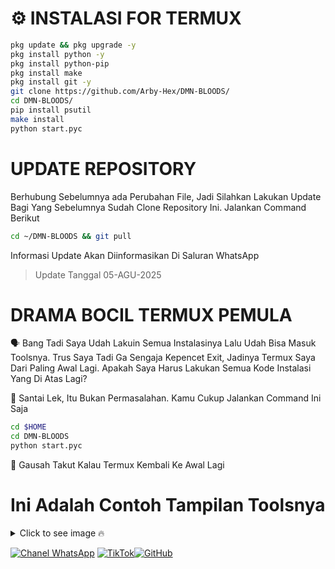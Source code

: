 # ⚙️ INSTALASI FOR TERMUX
```bash
pkg update && pkg upgrade -y
pkg install python -y
pkg install python-pip
pkg install make
pkg install git -y
git clone https://github.com/Arby-Hex/DMN-BLOODS/
cd DMN-BLOODS/
pip install psutil
make install
python start.pyc
```
# UPDATE REPOSITORY
Berhubung Sebelumnya ada Perubahan File, Jadi Silahkan Lakukan Update Bagi Yang Sebelumnya Sudah Clone Repository Ini. Jalankan Command Berikut
```bash
cd ~/DMN-BLOODS && git pull
```
Informasi Update Akan Diinformasikan Di Saluran WhatsApp 

> Update Tanggal 05-AGU-2025

# DRAMA BOCIL TERMUX PEMULA
🗣️ Bang Tadi Saya Udah Lakuin Semua Instalasinya Lalu Udah Bisa Masuk Toolsnya. Trus Saya Tadi Ga Sengaja Kepencet Exit, Jadinya Termux Saya Dari Paling Awal Lagi. Apakah Saya Harus Lakukan Semua Kode Instalasi Yang Di Atas Lagi?

👤 Santai Lek, Itu Bukan Permasalahan. Kamu Cukup Jalankan Command Ini Saja
```bash
cd $HOME
cd DMN-BLOODS
python start.pyc
```
👤 Gausah Takut Kalau Termux Kembali Ke Awal Lagi

<h1>Ini Adalah Contoh Tampilan Toolsnya</h1>

<details>
  <summary>Click to see image 🔥</summary>

  <img src="https://img1.pixhost.to/images/7403/624985534_kenjaa.jpg" alt="Secret Daemonium" width="300" style="border-radius: 10px;" />
</details>

[![Chanel WhatsApp](https://img.shields.io/badge/Chanel-WhatsApp-green?logo=whatsapp)](https://whatsapp.com/channel/0029Vb6VXlNK5cDJkIjUxi17) [![TikTok](https://img.shields.io/badge/TikTok-Profile-black?logo=tiktok)](https://www.tiktok.com/@viper_exe9)[![GitHub](https://img.shields.io/badge/GitHub-Profile-black?logo=github)](https://github.com/usernamekamu)
